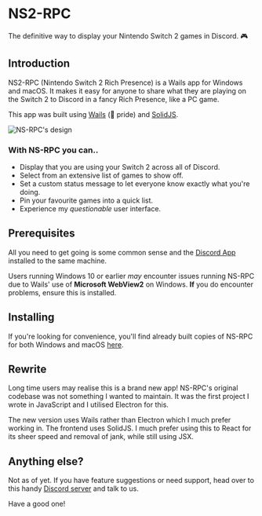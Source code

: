 # NS2-RPC

The definitive way to display your Nintendo Switch 2 games in Discord. 🎮

## Introduction

NS2-RPC (Nintendo Switch 2 Rich Presence) is a Wails app for Windows and macOS.
It makes it easy for anyone to share what they are playing on the Switch 2 to Discord in a fancy Rich Presence, like a PC game.

This app was built using [Wails](https://wails.io) (🏴󠁧󠁢󠁷󠁬󠁳󠁿 pride) and [SolidJS](https://solidjs.com).

![NS-RPC's design](https://i.imgur.com/FRbQwzC.png)

### With NS-RPC you can..

- Display that you are using your Switch 2 across all of Discord.
- Select from an extensive list of games to show off.
- Set a custom status message to let everyone know exactly what you're doing.
- Pin your favourite games into a quick list.
- Experience my _questionable_ user interface.

## Prerequisites

All you need to get going is some common sense and the [Discord App](https://discordapp.com) installed to the same machine.

Users running Windows 10 or earlier _may_ encounter issues running NS-RPC due to Wails' use of **Microsoft WebView2** on Windows. **If** you do encounter problems, ensure this is installed.

## Installing

If you're looking for convenience, you'll find already built copies of NS-RPC for
both Windows and macOS [here](https://github.com/Da532/NS-RPC/releases).

## Rewrite

Long time users may realise this is a brand new app! 
NS-RPC's original codebase was not something I wanted to maintain.
It was the first project I wrote in JavaScript and I utilised Electron for this.

The new version uses Wails rather than Electron which I much prefer working in.
The frontend uses SolidJS. I much prefer using this to React for its sheer speed and removal of jank, while still using JSX.

## Anything else?

Not as of yet. If you have feature suggestions or need support, head over to this handy [Discord server](https://discord.gg/StDcdMu) and talk to us.

Have a good one!
